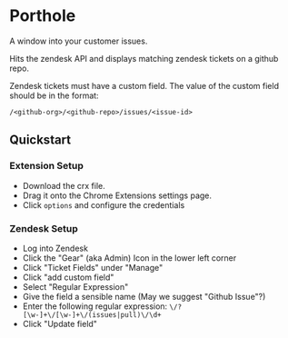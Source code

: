 Porthole
========

A window into your customer issues.

Hits the zendesk API and displays matching zendesk tickets on a github repo.

Zendesk tickets must have a custom field.
The value of the custom field should be in the format:
```
/<github-org>/<github-repo>/issues/<issue-id>
```

## Quickstart

### Extension Setup
- Download the crx file.
- Drag it onto the Chrome Extensions settings page.
- Click `options` and configure the credentials

### Zendesk Setup
- Log into Zendesk
- Click the "Gear" (aka Admin) Icon in the lower left corner
- Click "Ticket Fields" under "Manage"
- Click "add custom field"
- Select "Regular Expression"
- Give the field a sensible name (May we suggest "Github Issue"?)
- Enter the following regular expression: `\/?[\w-]+\/[\w-]+\/(issues|pull)\/\d+`
- Click "Update field"
